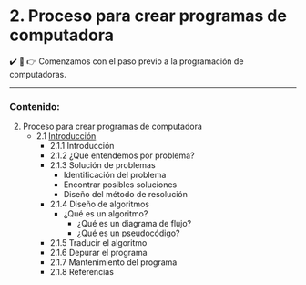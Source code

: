 # 2. Proceso para crear programas de computadora

:heavy_check_mark: :eyes: :point_right: Comenzamos con el paso previo a la programación de computadoras.

- - -

### Contenido:

2. Proceso para crear programas de computadora
    * 2.1 [Introducción](https://github.com/DeveloperLuisF3/introduccionALaProgramacion/tree/main/procesoParaCrearProgramasDeComputadora/introduccion.md "Ir a introducción")
        * 2.1.1 Introducción
        * 2.1.2 ¿Que entendemos por problema?
        * 2.1.3 Solución de problemas
            * Identificación del problema
            * Encontrar posibles soluciones
            * Diseño del método de resolución
        * 2.1.4 Diseño de algoritmos
            * ¿Qué es un algoritmo?
                * ¿Qué es un diagrama de flujo?
                * ¿Qué es un pseudocódigo?
        * 2.1.5 Traducir el algoritmo
        * 2.1.6 Depurar el programa
        * 2.1.7 Mantenimiento del programa
        * 2.1.8 Referencias
         